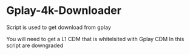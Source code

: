 # Gplay-4k-Downloader
Script is used to get download from gplay

You will need to get a L1 CDM that is whitelsited with Gplay CDM In this script are downgraded
